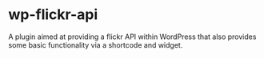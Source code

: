 wp-flickr-api
=============

A plugin aimed at providing a flickr API within WordPress that also provides some basic functionality via a shortcode and widget.